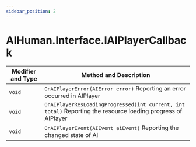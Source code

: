 ```yaml
---
sidebar_position: 2
---
```


# AIHuman.Interface.IAIPlayerCallback

| Modifier and Type | Method and Description                                       |
| ----------------- | ------------------------------------------------------------ |
| `void`            | `OnAIPlayerError(AIError error)` Reporting an error occurred in AIPlayer |
| `void`            | `OnAIPlayerResLoadingProgressed(int current, int total)` Reporting the resource loading progress of AIPlayer |
| `void`            | `OnAIPlayerEvent(AIEvent aiEvent)` Reporting the changed state of AI |
